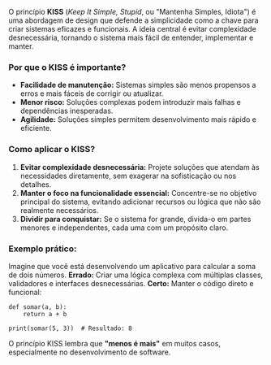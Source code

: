 O princípio **KISS** (_Keep It Simple, Stupid_, ou "Mantenha Simples, Idiota") é uma abordagem de design que defende a simplicidade como a chave para criar sistemas eficazes e funcionais. A ideia central é evitar complexidade desnecessária, tornando o sistema mais fácil de entender, implementar e manter.

### **Por que o KISS é importante?**

- **Facilidade de manutenção:** Sistemas simples são menos propensos a erros e mais fáceis de corrigir ou atualizar.
- **Menor risco:** Soluções complexas podem introduzir mais falhas e dependências inesperadas.
- **Agilidade:** Soluções simples permitem desenvolvimento mais rápido e eficiente.

### **Como aplicar o KISS?**

1. **Evitar complexidade desnecessária:** Projete soluções que atendam às necessidades diretamente, sem exagerar na sofisticação ou nos detalhes.
2. **Manter o foco na funcionalidade essencial:** Concentre-se no objetivo principal do sistema, evitando adicionar recursos ou lógica que não são realmente necessários.
3. **Dividir para conquistar:** Se o sistema for grande, divida-o em partes menores e independentes, cada uma com um propósito claro.

### **Exemplo prático:**

Imagine que você está desenvolvendo um aplicativo para calcular a soma de dois números.
**Errado:** Criar uma lógica complexa com múltiplas classes, validadores e interfaces desnecessárias.
**Certo:** Manter o código direto e funcional:

```
def somar(a, b):
    return a + b

print(somar(5, 3))  # Resultado: 8
```

O princípio KISS lembra que **"menos é mais"** em muitos casos, especialmente no desenvolvimento de software.


